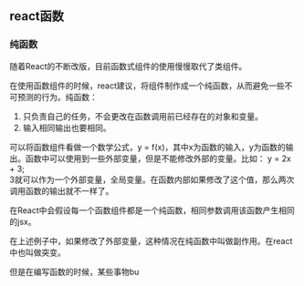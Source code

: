 
## react函数

### 纯函数
随着React的不断改版，目前函数式组件的使用慢慢取代了类组件。

在使用函数组件的时候，react建议，将组件制作成一个纯函数，从而避免一些不可预测的行为。纯函数：
1. 只负责自己的任务，不会更改在函数调用前已经存在的对象和变量。
2. 输入相同输出也要相同。

可以将函数组件看做一个数学公式，y = f(x)，其中x为函数的输入，y为函数的输出。函数中可以使用到一些外部变量，但是不能修改外部的变量。比如：
y = 2x + 3;  
3就可以作为一个外部变量，全局变量。在函数内部如果修改了这个值，那么两次调用函数的输出就不一样了。

在React中会假设每一个函数组件都是一个纯函数，相同参数调用该函数产生相同的jsx。  

在上述例子中，如果修改了外部变量，这种情况在纯函数中叫做副作用。在react中也叫做突变。  

但是在编写函数的时候，某些事物bu
